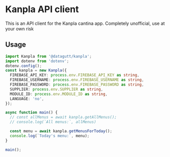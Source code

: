 # Kanpla API client
This is an API client for the Kanpla cantina app.
Completely unofficial, use at your own risk

## Usage
```typescript
import Kanpla from '@datagutt/kanpla';
import dotenv from 'dotenv';
dotenv.config();
const kanpla = new Kanpla({
  FIREBASE_API_KEY: process.env.FIREBASE_API_KEY as string,
  FIREBASE_USERNAME: process.env.FIREBASE_USERNAME as string,
  FIREBASE_PASSWORD: process.env.FIREBASE_PASSWORD as string,
  SUPPLIER: process.env.SUPPLIER as string,
  MODULE_ID: process.env.MODULE_ID as string,
  LANGUAGE: 'no',
});

async function main() {
  // const allMenus = await kanpla.getAllMenus();
  // console.log(`All menus:`, allMenus)

  const menu = await kanpla.getMenusForToday();
  console.log(`Today's menu:`, menu);
}

main();
```